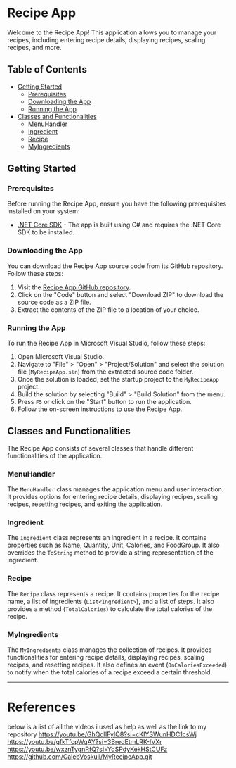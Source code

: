 
# Recipe App

Welcome to the Recipe App! This application allows you to manage your recipes, including entering recipe details, displaying recipes, scaling recipes, and more.

## Table of Contents
- [Getting Started](#getting-started)
  - [Prerequisites](#prerequisites)
  - [Downloading the App](#downloading-the-app)
  - [Running the App](#running-the-app)
- [Classes and Functionalities](#classes-and-functionalities)
  - [MenuHandler](#menuhandler)
  - [Ingredient](#ingredient)
  - [Recipe](#recipe)
  - [MyIngredients](#myingredients)

## Getting Started

### Prerequisites

Before running the Recipe App, ensure you have the following prerequisites installed on your system:

- [.NET Core SDK](https://dotnet.microsoft.com/download) - The app is built using C# and requires the .NET Core SDK to be installed.

### Downloading the App

You can download the Recipe App source code from its GitHub repository. Follow these steps:

1. Visit the [Recipe App GitHub repository](https://github.com/example-user/recipe-app).
2. Click on the "Code" button and select "Download ZIP" to download the source code as a ZIP file.
3. Extract the contents of the ZIP file to a location of your choice.

### Running the App

To run the Recipe App in Microsoft Visual Studio, follow these steps:

1. Open Microsoft Visual Studio.
2. Navigate to "File" > "Open" > "Project/Solution" and select the solution file (`MyRecipeApp.sln`) from the extracted source code folder.
3. Once the solution is loaded, set the startup project to the `MyRecipeApp` project.
4. Build the solution by selecting "Build" > "Build Solution" from the menu.
5. Press `F5` or click on the "Start" button to run the application.
6. Follow the on-screen instructions to use the Recipe App.

## Classes and Functionalities

The Recipe App consists of several classes that handle different functionalities of the application.

### MenuHandler

The `MenuHandler` class manages the application menu and user interaction. It provides options for entering recipe details, displaying recipes, scaling recipes, resetting recipes, and exiting the application.

### Ingredient

The `Ingredient` class represents an ingredient in a recipe. It contains properties such as Name, Quantity, Unit, Calories, and FoodGroup. It also overrides the `ToString` method to provide a string representation of the ingredient.

### Recipe

The `Recipe` class represents a recipe. It contains properties for the recipe name, a list of ingredients (`List<Ingredient>`), and a list of steps. It also provides a method (`TotalCalories`) to calculate the total calories of the recipe.

### MyIngredients

The `MyIngredients` class manages the collection of recipes. It provides functionalities for entering recipe details, displaying recipes, scaling recipes, and resetting recipes. It also defines an event (`OnCaloriesExceeded`) to notify when the total calories of a recipe exceed a certain threshold.

---

# References 
below is a list of all the videos i used as help as well as the link to my repository
https://youtu.be/GhQdlIFylQ8?si=cKIYSWunHDC1csWj
https://youtu.be/gfkTfcpWqAY?si=3BredEtmLRK-IVXr
https://youtu.be/wxznTygnRfQ?si=YdSPdyKekHStCUFz
https://github.com/CalebVoskuil/MyRecipeApp.git
